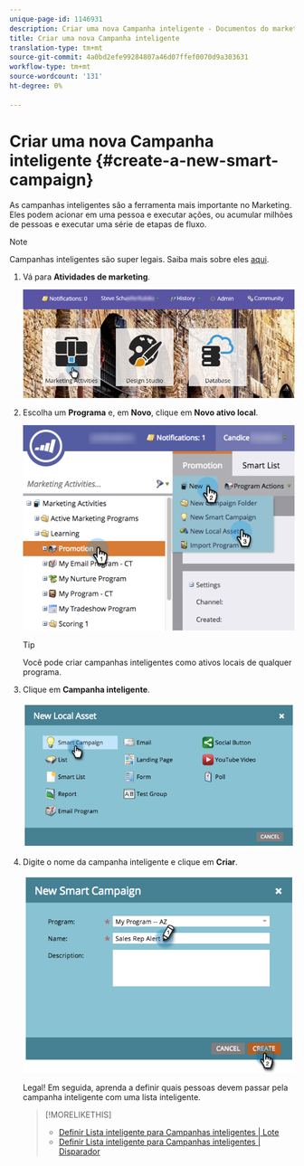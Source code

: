 ```yaml
---
unique-page-id: 1146931
description: Criar uma nova Campanha inteligente - Documentos do marketing - Documentação do produto
title: Criar uma nova Campanha inteligente
translation-type: tm+mt
source-git-commit: 4a0bd2efe99284807a46d07ffef0070d9a303631
workflow-type: tm+mt
source-wordcount: '131'
ht-degree: 0%

---
```



# Criar uma nova Campanha inteligente {#create-a-new-smart-campaign}

As campanhas inteligentes são a ferramenta mais importante no Marketing. Eles podem acionar em uma pessoa e executar ações, ou acumular milhões de pessoas e executar uma série de etapas de fluxo.

>[!NOTE]
>
>Campanhas inteligentes são super legais. Saiba mais sobre eles [aqui](/help/marketo/product-docs/core-marketo-concepts/smart-campaigns/understanding-smart-campaigns.md).

1. Vá para **Atividades de marketing**.

   ![](assets/login-marketing-activities.png)

1. Escolha um **Programa** e, em **Novo**, clique em **Novo ativo local**.

   ![](assets/program-localassethands.png)

   >[!TIP]
   >
   >Você pode criar campanhas inteligentes como ativos locais de qualquer programa.

1. Clique em **Campanha inteligente**.

   ![](assets/image2014-9-19-15-3a9-3a51.png)

1. Digite o nome da campanha inteligente e clique em **Criar**.

   ![](assets/image2014-9-19-15-3a10-3a41.png)

   Legal! Em seguida, aprenda a definir quais pessoas devem passar pela campanha inteligente com uma lista inteligente.

   >[!MORELIKETHIS]
   >
   >* [Definir Lista inteligente para Campanhas inteligentes | Lote](/help/marketo/product-docs/core-marketo-concepts/smart-campaigns/creating-a-smart-campaign/define-smart-list-for-smart-campaign-batch.md)
   >* [Definir Lista inteligente para Campanhas inteligentes | Disparador](/help/marketo/product-docs/core-marketo-concepts/smart-campaigns/creating-a-smart-campaign/define-smart-list-for-smart-campaign-trigger.md)

